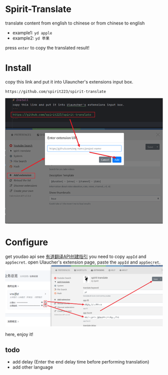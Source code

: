 # Spirit-Translate
translate content from english to chinese or from chinese to english

- example1: `yd apple`
- example2: `yd 苹果`

press `enter` to copy the translated result!

# Install
copy this link and put it into Ulauncher's extensions input box.
```
https://github.com/spirit223/spirit-translate
```
![](./images/tran1.png)

# Configure
get youdao api
see [有道翻译API创建指引](https://ai.youdao.com/doc.s#guide)
you need to copy `appId` and `appSecret`.
open Ulaucher's extension page, paste the `appId` and `appSecret`.
![](./images/tran2.png)

here, enjoy it!
## todo
- add delay (Enter the end delay time before performing translation)
- add other language